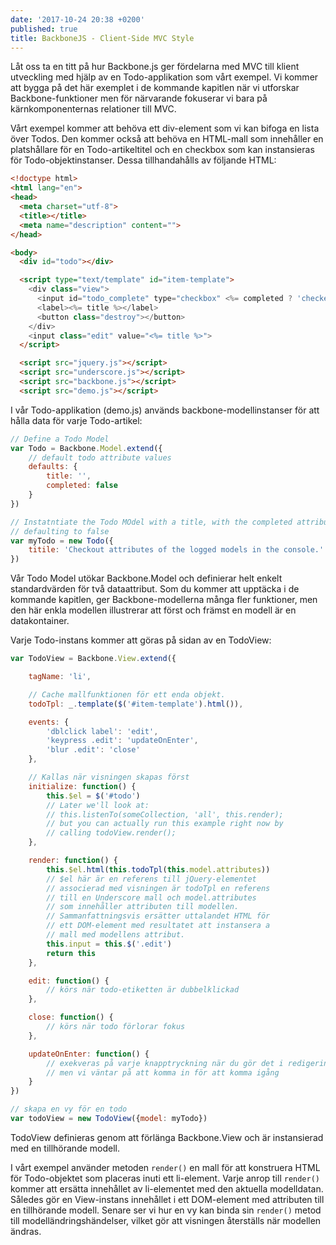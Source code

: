 ```yaml
---
date: '2017-10-24 20:38 +0200'
published: true
title: BackboneJS - Client-Side MVC Style
---
```

Låt oss ta en titt på hur Backbone.js ger fördelarna med MVC till klient utveckling med hjälp av en Todo-applikation som vårt exempel. Vi kommer att bygga på det här exemplet i de kommande kapitlen när vi utforskar Backbone-funktioner men för närvarande fokuserar vi bara på kärnkomponenternas relationer till MVC.

Vårt exempel kommer att behöva ett div-element som vi kan bifoga en lista över Todos. Den kommer också att behöva en HTML-mall som innehåller en platshållare för en Todo-artikeltitel och en checkbox som kan instansieras för Todo-objektinstanser. Dessa tillhandahålls av följande HTML:

```html
<!doctype html>
<html lang="en">
<head>
  <meta charset="utf-8">
  <title></title>
  <meta name="description" content="">
</head>

<body>
  <div id="todo"></div>

  <script type="text/template" id="item-template">
    <div class="view">
      <input id="todo_complete" type="checkbox" <%= completed ? 'checked="checked"' : '' %> />
      <label><%= title %></label>
      <button class="destroy"></button>
    </div>
    <input class="edit" value="<%= title %>">
  </script>

  <script src="jquery.js"></script>
  <script src="underscore.js"></script>
  <script src="backbone.js"></script>
  <script src="demo.js"></script>
```

I vår Todo-applikation (demo.js) används backbone-modellinstanser för att hålla data för varje Todo-artikel:

```js
// Define a Todo Model
var Todo = Backbone.Model.extend({
    // default todo attribute values
    defaults: {
        title: '',
        completed: false
    }
})

// Instatntiate the Todo MOdel with a title, with the completed attribute
// defaulting to false
var myTodo = new Todo({
    titile: 'Checkout attributes of the logged models in the console.'
})
```

Vår Todo Model utökar Backbone.Model och definierar helt enkelt standardvärden för två dataattribut. Som du kommer att upptäcka i de kommande kapitlen, ger Backbone-modellerna många fler funktioner, men den här enkla modellen illustrerar att först och främst en modell är en datakontainer.

Varje Todo-instans kommer att göras på sidan av en TodoView:

```js
var TodoView = Backbone.View.extend({

    tagName: 'li',

    // Cache mallfunktionen för ett enda objekt.
    todoTpl: _.template($('#item-template').html()),

    events: {
        'dblclick label': 'edit',
        'keypress .edit': 'updateOnEnter',
        'blur .edit': 'close'
    },

    // Kallas när visningen skapas först
    initialize: function() {
        this.$el = $('#todo')
        // Later we'll look at:
        // this.listenTo(someCollection, 'all', this.render);
        // but you can actually run this example right now by
        // calling todoView.render();
    },

    render: function() {
        this.$el.html(this.todoTpl(this.model.attributes))
        // $el här är en referens till jQuery-elementet
        // associerad med visningen är todoTpl en referens
        // till en Underscore mall och model.attributes
        // som innehåller attributen till modellen.
        // Sammanfattningsvis ersätter uttalandet HTML för
        // ett DOM-element med resultatet att instansera a
        // mall med modellens attribut.
        this.input = this.$('.edit')
        return this
    },

    edit: function() {
        // körs när todo-etiketten är dubbelklickad
    },

    close: function() {
        // körs när todo förlorar fokus
    },

    updateOnEnter: function() {
        // exekveras på varje knapptryckning när du gör det i redigeringsläget,
        // men vi väntar på att komma in för att komma igång
    }
})

// skapa en vy för en todo
var todoView = new TodoView({model: myTodo})
```

TodoView definieras genom att förlänga Backbone.View och är instansierad med en tillhörande modell.

I vårt exempel använder metoden `render()` en mall för att konstruera HTML för Todo-objektet som placeras inuti ett li-element. Varje anrop till `render()` kommer att ersätta innehållet av li-elementet med den aktuella modelldatan. Således gör en View-instans innehållet i ett DOM-element med attributen till en tillhörande modell. Senare ser vi hur en vy kan binda sin `render()` metod till modelländringshändelser, vilket gör att visningen återställs när modellen ändras.
